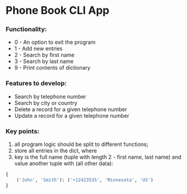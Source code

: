 # Phone Book CLI App

### Functionality:
- 0 - An option to exit the program
- 1 - Add new entries
- 2 - Search by first name
- 3 - Search by last name
- 9 - Print contents of dictionary

### Features to develop:
- Search by telephone number 
- Search by city or country 
- Delete a record for a given telephone number 
- Update a record for a given telephone number

### Key points:
1. all program logic should be split to different functions;
2. store all entries in the dict, where
3. key is the full name (tuple with length 2 - first name, last name)
and value another tuple with (all other data):
```python
{
    ('John', 'Smith'): ('+12423535', 'Minnesota', 'US')
}
```
